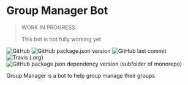 # Group Manager Bot

> WORK IN PROGRESS.
>
> This bot is not fully working yet

![GitHub](https://img.shields.io/github/license/krivahtoo/group-manager)
![GitHub package.json version](https://img.shields.io/github/package-json/v/krivahtoo/group-manager)
![GitHub last commit](https://img.shields.io/github/last-commit/krivahtoo/group-manager)
![Travis (.org)](https://img.shields.io/travis/krivahtoo/group-manager)
![GitHub package.json dependency version (subfolder of monorepo)](https://img.shields.io/github/package-json/dependency-version/krivahtoo/group-manager/telegraf)

Group Manager is a bot to help group manage their groups
